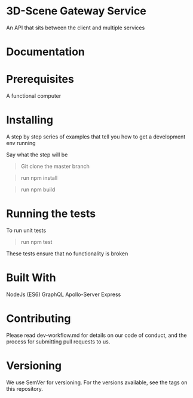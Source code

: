 
# 3D-Scene Gateway Service

An API that sits between the client and multiple services

# Documentation


# Prerequisites

A functional computer

# Installing

A step by step series of examples that tell you how to get a development env running

Say what the step will be

> Git clone the master branch

> run npm install

> run npm build

# Running the tests

To run unit tests

> run npm test

These tests ensure that no functionality is broken

# Built With

NodeJs (ES6)
GraphQL
Apollo-Server
Express

# Contributing

Please read dev-workflow.md for details on our code of conduct, and the process for submitting pull requests to us.

# Versioning

We use SemVer for versioning. For the versions available, see the tags on this repository.

